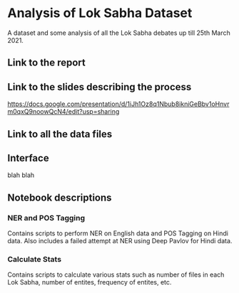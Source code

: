# Analysis of Lok Sabha Dataset
A dataset and some analysis of all the Lok Sabha debates up till 25th March 2021.

## Link to the report
<link>

## Link to the slides describing the process
https://docs.google.com/presentation/d/1iJh1Oz8q1Nbub8ikniGeBbv1oHnvrm0qxQ9noowQcN4/edit?usp=sharing

## Link to all the data files
<link>

## Interface
blah blah

## Notebook descriptions

### NER and POS Tagging
Contains scripts to perform NER on English data and POS Tagging on Hindi data. Also includes a failed attempt at NER using Deep Pavlov for Hindi data.

### Calculate Stats
Contains scripts to calculate various stats such as number of files in each Lok Sabha, number of entites, frequency of entites, etc.

